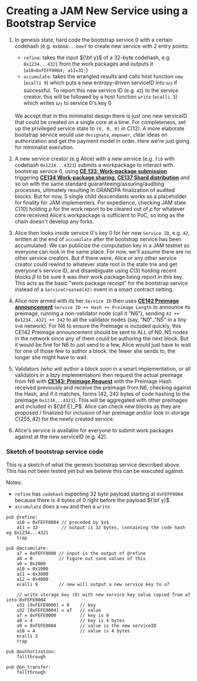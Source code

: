 # Creating a JAM New Service using a Bootstrap Service

1. In genesis state,  hard code the bootstrap service 0  with a certain codehash (e.g. `0xbbbb...beef` to create new service with 2 entry points:
	* `refine`: takes the input ${\bf y}$ of a 32-byte codehash, e.g. `0x1234...4321` from the work packages and outputs it (`a10=0xFEFF0004; a11=32;`)
	* `accumulate`: takes the wrangled results and calls host function `new` (`ecalli 9`) which puts a new entropy-driven serviceID into $\omega_7$ if successful.  To report this new service ID (e.g. `42`) to the service creator, this will be followed by a host function `write` (`ecalli 3`)  which writes $\omega_7$ to service 0's key 0

	 We accept that in this minimalist design there is just one new serviceID that could be created on a single core at a time.  For completeness, set up the privileged service state to `(0, 0, 0)` in $C(12)$.   A more elaborate bootstrap service would use `designate`, `empower`, clear ideas on authorization and get the payment model in order.  Here we're just going for minimalist execution.

2. A new service creator (e.g Alice) with a new service (e.g. `fib` with codehash `0x1234...4321`) submits a workpackage to interact with bootstrap service 0, using **[CE 133: Work-package submission](https://github.com/zdave-parity/jam-np/blob/main/simple.md#ce-133-work-package-submission)** triggering **[CE134 Work-package sharing](https://github.com/zdave-parity/jam-np/blob/main/simple.md#ce-134-work-package-sharing), [CE137 Shard distribution](https://github.com/zdave-parity/jam-np/blob/main/simple.md#ce-137-shard-distribution)** and so on  with the same standard guaranteeing/assuring/auditing processes, ultimately resulting in GRANDPA finalization of audited blocks.  But for now, 5 single child descendants works as a placeholder for finality for JAM implementers.  For expedience, checking JAM state $C(10)$ holding $\rho$ for the work report to be cleared out of $\rho$ for whatever core received Alice's workpackage is sufficient to PoC, so long as the chain doesn't develop any forks.
3. Alice then looks inside service 0's key 0 for her new `Service ID`, e.g. `42`, written at the end of `accumulate` after the bootstrap service has been accumulated.  We can publicize the computation key in a JAM testnet so everyone can look in the same place.  For now, we'll assume there are no other service creators.  But if there were, Alice or any other service creator could rewind to whatever state root in the state trie and get everyone's service ID, and disambiguate using $C(3)$ holding recent blocks $\beta$ to be sure it was _their_ work package being report in this key.   This acts as the basic "work package receipt" for the bootstrap service instead of a `ServiceCreated(42)` event in a smart contract setting.  
4. Alice now armed with its her `Service ID` then uses **[CE142 Preimage announcement](https://github.com/zdave-parity/jam-np/blob/main/simple.md#ce-142-preimage-announcement)** `Service ID ++ Hash ++ Preimage Length` to announce its preimage, running a non-validator node (call it "N6"), sending `42 ++ 0x1234..4321 ++ 242` to all the validator nodes (say, "N0".."N5" in a tiny `V=6` network).  For N6 to ensure the Preimage is included quickly, this CE142 Preimage announcement should be sent to ALL of N0..N5 nodes in the network since any of them could be authoring the next block.  But it would be fine for N6 to just send to a few, Alice would just have to wait for one of those few to author a block: the fewer she sends to, the longer she might have to wait.
5. Validators (who will author a block _soon_ in a smart implementation, or all validators in a _lazy_ implementation) then request the actual preimage from N6 with **[CE143: Preimage Request](https://github.com/zdave-parity/jam-np/blob/main/simple.md#ce-143-preimage-request)** with the Preimage Hash received previously and receive the preimage from N6, checking against the Hash, and if it matches, forms (42, 242 bytes of code hashing to the preimage `0x1234...4321`).  This will be aggregated with other preimages and included in ${\bf E}_P$.   Alice can check new blocks as they are proposed / finalized for inclusion of her preimage and/or look in storage $C(255, 42)$ for the newly created service.
6. Alice's service is available for everyone to submit work packages against at the new serviceID (e.g. 42).  

### Sketch of bootstrap service code

This is a sketch of what the genesis bootstrap service described above.  This has not been tested yet but we believe this can be executed against.  

Notes:
* `refine` has `codehash` expecting 32 byte payload starting at `0xFEFF0004` because there is 4 bytes of 0 right before the payload ${\bf y}$
* `accumulate` does a `new` and then a `write`


```
pub @refine:
    a10 = 0xFEFF0004 // preceded by $s$
    a11 = 32         // output is 32 bytes, containing the code hash eg 0x1234...4321
    trap

pub @accumulate:
    a7 = 0xFEFF0000 // input is the output of @refine
    a8 = 0          // Figure out sane values of this
    a9 = 0x2000     
    a10 = 0x1000
    a11 = 0x3000
    a12 = 0x4000
    ecalli 9        // new will output a new service key to a7

    // write storage key (0) with new service key value copied from a7 into 0xFEFE0004
    u32 [0xFEFE0000] = 0    // key
    u32 [0xFEFE0004] = a7   // value
    a7 = 0xFEFE0000         // key is 0
    a8 = 4                  // key is 4 bytes
    a9 = 0xFEFE0004         // value is the new serviceID
    a10 = 4                 // value is 4 bytes
    ecalli 3         
    trap

pub @authorization:
    fallthrough

pub @on_transfer:
    fallthrough
```
